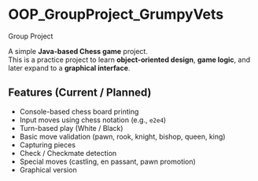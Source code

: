 # OOP_GroupProject_GrumpyVets
Group Project


A simple **Java-based Chess game** project.  
This is a practice project to learn **object-oriented design**, **game logic**, and later expand to a **graphical interface**.


## Features (Current / Planned)
- Console-based chess board printing  
- Input moves using chess notation (e.g., `e2e4`)  
- Turn-based play (White / Black)  
- Basic move validation (pawn, rook, knight, bishop, queen, king)  
- Capturing pieces 
- Check / Checkmate detection  
- Special moves (castling, en passant, pawn promotion)  
- Graphical version   
